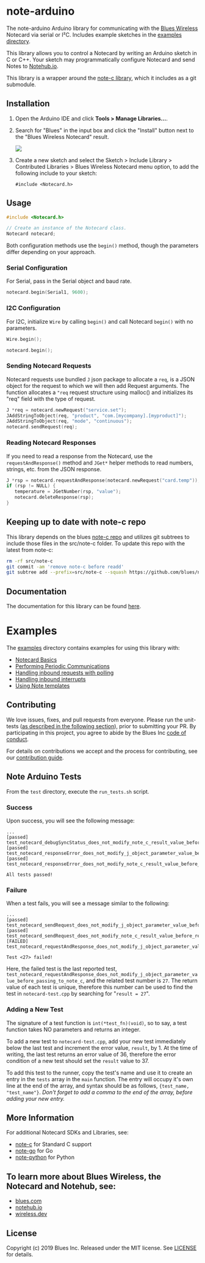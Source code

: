# note-arduino

The note-arduino Arduino library for communicating with the
[Blues Wireless][blues] Notecard via serial or I²C. Includes example sketches in
the [examples directory](examples).

This library allows you to control a Notecard by writing an Arduino sketch in C
or C++. Your sketch may programmatically configure Notecard and send Notes to
[Notehub.io][notehub].

This library is a wrapper around the [note-c library][note-c], which it includes
as a git submodule.

## Installation

1. Open the Arduino IDE and click **Tools > Manage Libraries...**.
2. Search for "Blues" in the input box and click the "Install" button next
   to the "Blues Wireless Notecard" result.

   ![](https://wireless.dev/images/guides/first-sensor/arduino/install-library.gif)

3. Create a new sketch and select the Sketch > Include Library > Contributed
Libraries > Blues Wireless Notecard menu option, to add the following include to
your sketch:

   ```
   #include <Notecard.h>
   ```

## Usage

```cpp
#include <Notecard.h>

// Create an instance of the Notecard class.
Notecard notecard;
```

Both configuration methods use the `begin()` method, though the parameters
differ depending on your approach.

### Serial Configuration

For Serial, pass in the Serial object and baud rate.

```cpp
notecard.begin(Serial1, 9600);
```

### I2C Configuration

For I2C, initialize `Wire` by calling `begin()` and call Notecard `begin()` with
no parameters.

```cpp
Wire.begin();

notecard.begin();
```

### Sending Notecard Requests

Notecard requests use bundled `J` json package to allocate a `req`, is a JSON
object for the request to which we will then add Request arguments. The
function allocates a `"req` request structure using malloc() and initializes its
"req" field with the type of request.

```cpp
J *req = notecard.newRequest("service.set");
JAddStringToObject(req, "product", "com.[mycompany].[myproduct]");
JAddStringToObject(req, "mode", "continuous");
notecard.sendRequest(req);
```

### Reading Notecard Responses

If you need to read a response from the Notecard, use the `requestAndResponse()`
method and `JGet*` helper methods to read numbers, strings, etc. from the JSON
response.

```cpp
J *rsp = notecard.requestAndResponse(notecard.newRequest("card.temp"));
if (rsp != NULL) {
   temperature = JGetNumber(rsp, "value");
   notecard.deleteResponse(rsp);
}
```

## Keeping up to date with note-c repo

This library depends on the blues [note-c repo][note-c] and utilizes
git subtrees to include those files in the src/note-c folder. To
update this repo with the latest from note-c:

```sh
rm -rf src/note-c
git commit -am 'remove note-c before readd'
git subtree add --prefix=src/note-c --squash https://github.com/blues/note-c.git master
```

## Documentation

The documentation for this library can be found [here](https://blues.github.io/note-arduino/html/index.html).

# Examples

The [examples](examples/) directory contains examples for using this library
with:

- [Notecard Basics](examples/Example1_NotecardBasics/Example1_NotecardBasics.ino)
- [Performing Periodic Communications](examples/Example2_PeriodicCommunications/Example2_PeriodicCommunications.ino)
- [Handling inbound requests with polling](examples/Example3_InboundPolling/Example3_InboundPolling.ino)
- [Handling inbound interrupts](examples/Example4_InboundInterrupts/Example4_InboundInterrupts.ino)
- [Using Note templates](examples/Example5_UsingTemplates/Example5_UsingTemplates.ino)

## Contributing

We love issues, fixes, and pull requests from everyone. Please run the
unit-tests ([as described in the following section](#note-arduino-tests)), prior
to submitting your PR. By participating in this project, you agree to abide by
the Blues Inc [code of conduct].

For details on contributions we accept and the process for contributing, see our
[contribution guide](CONTRIBUTING.md).

## Note Arduino Tests

From the `test` directory, execute the `run_tests.sh` script.

### Success

Upon success, you will see the following message:

```none
...
[passed] test_notecard_debugSyncStatus_does_not_modify_note_c_result_value_before_returning_to_caller
[passed] test_notecard_responseError_does_not_modify_j_object_parameter_value_before_passing_to_note_c
[passed] test_notecard_responseError_does_not_modify_note_c_result_value_before_returning_to_caller

All tests passed!
```

### Failure

When a test fails, you will see a message similar to the following:

```none
...
[passed] test_notecard_sendRequest_does_not_modify_j_object_parameter_value_before_passing_to_note_c
[passed] test_notecard_sendRequest_does_not_modify_note_c_result_value_before_returning_to_caller
[FAILED] test_notecard_requestAndResponse_does_not_modify_j_object_parameter_value_before_passing_to_note_c

Test <27> failed!
```

Here, the failed test is the last reported test,
`test_notecard_requestAndResponse_does_not_modify_j_object_parameter_value_before_passing_to_note_c`,
and the related test number is `27`. The return value of each test is unique,
therefore this number can be used to find the test in `notecard-test.cpp` by
searching for "`result = 27`".

### Adding a New Test

The signature of a test function is `int(*test_fn)(void)`, so to say, a test
function takes NO parameters and returns an integer.

To add a new test to `notecard-test.cpp`, add your new test immediately below
the last test and increment the error value, `result`, by 1. At the time of
writing, the last test returns an error value of 36, therefore the error
condition of a new test should set the `result` value to 37.

To add this test to the runner, copy the test's name and use it to create an
entry in the `tests` array in the `main` function. The entry will occupy it's
own line at the end of the array, and syntax should be as follows,
`{test_name, "test_name"}`. _Don't forget to add a comma to the end of the
array, before adding your new entry._

## More Information

For additional Notecard SDKs and Libraries, see:

* [note-c](note-c) for Standard C support
* [note-go](note-go) for Go
* [note-python](note-python) for Python

## To learn more about Blues Wireless, the Notecard and Notehub, see:

* [blues.com](https://blues.io)
* [notehub.io][Notehub]
* [wireless.dev](https://wireless.dev)

## License

Copyright (c) 2019 Blues Inc. Released under the MIT license. See
[LICENSE](LICENSE) for details.

[blues]: https://blues.com
[notehub]: https://notehub.io
[note-c]: https://github.com/blues/note-c
[note-go]: https://github.com/blues/note-go
[note-python]: https://github.com/blues/note-python
[archive]: https://github.com/blues/note-arduino/archive/master.zip
[code of conduct]: https://blues.github.io/opensource/code-of-conduct
[Notehub]: https://notehub.io
